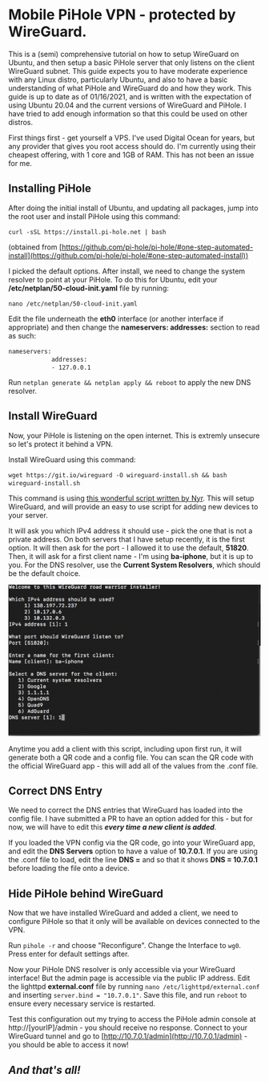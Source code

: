 # Mobile PiHole VPN - protected by WireGuard.

This is a (semi) comprehensive tutorial on how to setup WireGuard on Ubuntu, and then setup a basic PiHole server that only listens on the client WireGuard subnet. This guide expects you to have moderate experience with any Linux distro, particularly Ubuntu, and also to have a basic understanding of what PiHole and WireGuard do and how they work. This guide is up to date as of 01/16/2021, and is written with the expectation of using Ubuntu 20.04 and the current versions of WireGuard and PiHole. I have tried to add enough information so that this could be used on other distros.

First things first - get yourself a VPS. I've used Digital Ocean for years, but any provider that gives you root access should do. I'm currently using their cheapest offering, with 1 core and 1GB of RAM. This has not been an issue for me.

## Installing PiHole

After doing the initial install of Ubuntu, and updating all packages, jump into the root user and install PiHole using this command:

    curl -sSL https://install.pi-hole.net | bash

(obtained from [https://github.com/pi-hole/pi-hole/#one-step-automated-install](https://github.com/pi-hole/pi-hole/#one-step-automated-install))

I picked the default options. After install, we need to change the system resolver to point at your PiHole. To do this for Ubuntu, edit your **/etc/netplan/50-cloud-init.yaml** file by running:

    nano /etc/netplan/50-cloud-init.yaml

Edit the file underneath the **eth0** interface (or another interface if appropriate) and then change the **nameservers: addresses:** section to read as such:


    nameservers:
                addresses:
                - 127.0.0.1 


Run `netplan generate && netplan apply && reboot` to apply the new DNS resolver.

## Install WireGuard

Now, your PiHole is listening on the open internet. This is extremly unsecure so let's protect it behind a VPN.

Install WireGuard using this command:

    wget https://git.io/wireguard -O wireguard-install.sh && bash wireguard-install.sh

This command is using [this wonderful script written by Nyr](https://github.com/Nyr/wireguard-install). This will setup WireGuard, and will provide an easy to use script for adding new devices to your server. 

It will ask you which IPv4 address it should use - pick the one that is not a private address. On both servers that I have setup recently, it is the first option. It will then ask for the port - I allowed it to use the default, **51820**. Then, it will ask for a first client name - I'm using **ba-iphone**, but it is up to you. For the DNS resolver, use the **Current System Resolvers**, which should be the default choice.

![screenshot](images/ss.png)

Anytime you add a client with this script, including upon first run, it will generate both a QR code and a config file. You can scan the QR code with the official WireGuard app - this will add all of the values from the .conf file.

## Correct DNS Entry

We need to correct the DNS entries that WireGuard has loaded into the config file. I have submitted a PR to have an option added for this - but for now, we will have to edit this ***every time a new client is added***.

If you loaded the VPN config via the QR code, go into your WireGuard app, and edit the **DNS Servers** option to have a value of **10.7.0.1**. If you are using the .conf file to load, edit the line **DNS =** and so that it shows **DNS = 10.7.0.1** before loading the file onto a device.

## Hide PiHole behind WireGuard

Now that we have installed WireGuard and added a client, we need to configure PiHole so that it only will be available on devices connected to the VPN. 

Run `pihole -r` and choose "Reconfigure". Change the Interface to `wg0`. Press enter for default settings after.

Now your PiHole DNS resolver is only accessible via your WireGuard interface! But the admin page is accessible via the public IP address. Edit the lighttpd **external.conf** file by running `nano /etc/lighttpd/external.conf` and inserting `server.bind = "10.7.0.1"`. Save this file, and run `reboot` to ensure every necessary service is restarted. 

Test this configuration out my trying to access the PiHole admin console at http://[yourIP]/admin - you should receive no response. Connect to your WireGuard tunnel and go to [http://10.7.0.1/admin](http://10.7.0.1/admin) - you should be able to access it now!

## *And that's all!*